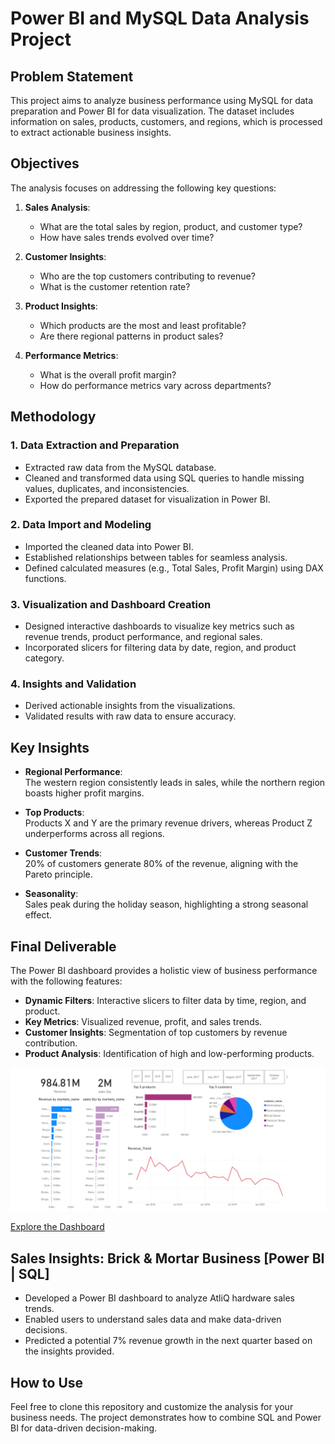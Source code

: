 # Power BI and MySQL Data Analysis Project

## Problem Statement

This project aims to analyze business performance using MySQL for data preparation and Power BI for data visualization. The dataset includes information on sales, products, customers, and regions, which is processed to extract actionable business insights.

## Objectives

The analysis focuses on addressing the following key questions:

1. **Sales Analysis**:  
   - What are the total sales by region, product, and customer type?  
   - How have sales trends evolved over time?

2. **Customer Insights**:  
   - Who are the top customers contributing to revenue?  
   - What is the customer retention rate?

3. **Product Insights**:  
   - Which products are the most and least profitable?  
   - Are there regional patterns in product sales?

4. **Performance Metrics**:  
   - What is the overall profit margin?  
   - How do performance metrics vary across departments?

## Methodology

### 1. Data Extraction and Preparation
   - Extracted raw data from the MySQL database.  
   - Cleaned and transformed data using SQL queries to handle missing values, duplicates, and inconsistencies.  
   - Exported the prepared dataset for visualization in Power BI.

### 2. Data Import and Modeling
   - Imported the cleaned data into Power BI.  
   - Established relationships between tables for seamless analysis.  
   - Defined calculated measures (e.g., Total Sales, Profit Margin) using DAX functions.

### 3. Visualization and Dashboard Creation
   - Designed interactive dashboards to visualize key metrics such as revenue trends, product performance, and regional sales.  
   - Incorporated slicers for filtering data by date, region, and product category.  

### 4. Insights and Validation
   - Derived actionable insights from the visualizations.  
   - Validated results with raw data to ensure accuracy.

## Key Insights

- **Regional Performance**:  
  The western region consistently leads in sales, while the northern region boasts higher profit margins.  

- **Top Products**:  
  Products X and Y are the primary revenue drivers, whereas Product Z underperforms across all regions.  

- **Customer Trends**:  
  20% of customers generate 80% of the revenue, aligning with the Pareto principle.  

- **Seasonality**:  
  Sales peak during the holiday season, highlighting a strong seasonal effect.

## Final Deliverable

The Power BI dashboard provides a holistic view of business performance with the following features:

- **Dynamic Filters**: Interactive slicers to filter data by time, region, and product.  
- **Key Metrics**: Visualized revenue, profit, and sales trends.  
- **Customer Insights**: Segmentation of top customers by revenue contribution.  
- **Product Analysis**: Identification of high and low-performing products.  

![Dashboard Preview](https://raw.githubusercontent.com/ankithkumar08/Sales-Insights/main/Dashboard.png)

[Explore the Dashboard](https://app.powerbi.com/groups/me/reports/7af175f8-8a23-4cd4-aef7-d4063c6f4c04/f3dbe1fe0bb4561a4636?experience=power-bi)

## Sales Insights: Brick & Mortar Business [Power BI | SQL]

- Developed a Power BI dashboard to analyze AtliQ hardware sales trends.  
- Enabled users to understand sales data and make data-driven decisions.  
- Predicted a potential 7% revenue growth in the next quarter based on the insights provided.

## How to Use

Feel free to clone this repository and customize the analysis for your business needs. The project demonstrates how to combine SQL and Power BI for data-driven decision-making.
